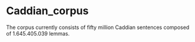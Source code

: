 # Caddian_corpus
The corpus currently consists of fifty million Caddian sentences composed of 1.645.405.039 lemmas.
